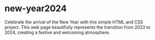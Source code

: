 # new-year2024
Celebrate the arrival of the New Year with this simple HTML and CSS project. This web page beautifully represents the transition from 2023 to 2024, creating a festive and welcoming atmosphere.
